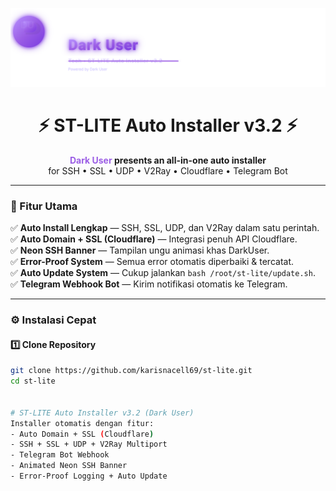 <p align="center">
  <img src="darkuser-logo.svg" alt="Dark User Tech" width="800">
</p>

<h1 align="center">⚡ ST-LITE Auto Installer v3.2 ⚡</h1>
<p align="center">
  <b><span style="color:#9b5de5">Dark User</span> presents an all-in-one auto installer</b><br>
  for SSH • SSL • UDP • V2Ray • Cloudflare • Telegram Bot
</p>

---

### 💜 Fitur Utama
✅ **Auto Install Lengkap** — SSH, SSL, UDP, dan V2Ray dalam satu perintah.  
✅ **Auto Domain + SSL (Cloudflare)** — Integrasi penuh API Cloudflare.  
✅ **Neon SSH Banner** — Tampilan ungu animasi khas DarkUser.  
✅ **Error-Proof System** — Semua error otomatis diperbaiki & tercatat.  
✅ **Auto Update System** — Cukup jalankan `bash /root/st-lite/update.sh`.  
✅ **Telegram Webhook Bot** — Kirim notifikasi otomatis ke Telegram.  

---

### ⚙️ Instalasi Cepat
#### 1️⃣ Clone Repository
```bash
git clone https://github.com/karisnacell69/st-lite.git
cd st-lite


# ST-LITE Auto Installer v3.2 (Dark User)
Installer otomatis dengan fitur:
- Auto Domain + SSL (Cloudflare)
- SSH + SSL + UDP + V2Ray Multiport
- Telegram Bot Webhook
- Animated Neon SSH Banner
- Error-Proof Logging + Auto Update

